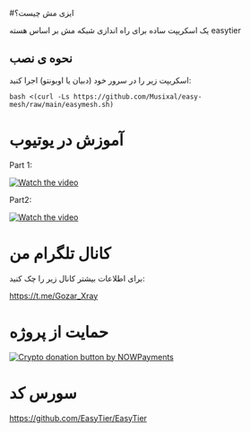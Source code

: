 #ایزی مش چیست؟

یک اسکریپت ساده برای راه اندازی شبکه مش بر اساس هسته easytier

## نحوه ی نصب


اسکریپت زیر را در سرور خود (دبیان یا اوبونتو) اجرا کنید:

```
bash <(curl -Ls https://github.com/Musixal/easy-mesh/raw/main/easymesh.sh)
```

# آموزش در یوتیوب

Part 1:

[![Watch the video](https://img.youtube.com/vi/6U0c3gTxdU8/maxresdefault.jpg)](https://www.youtube.com/watch?v=6U0c3gTxdU8)

Part2:

[![Watch the video](https://img.youtube.com/vi/-1uZTIiyts8/maxresdefault.jpg)](https://www.youtube.com/watch?v=-1uZTIiyts8)



# کانال تلگرام من
برای اطلاعات بیشتر کانال زیر را چک کنید:

https://t.me/Gozar_Xray



 # حمایت از پروژه


   <a href="https://nowpayments.io/donation?api_key=6Z16MRY-AF14Y8T-J24TXVS-00RDKK7&source=lk_donation&medium=referral" target="_blank">
     <img src="https://nowpayments.io/images/embeds/donation-button-white.svg" alt="Crypto donation button by NOWPayments">
    </a>

        
# سورس کد

https://github.com/EasyTier/EasyTier
